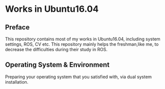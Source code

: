 # Works in Ubuntu16.04

## Preface
This repository contains most of my works in Ubuntu16.04, including system settings, ROS, CV etc.
This repository mainly helps the freshman,like me, to decrease the difficulties during their study in ROS.

## Operating System & Environment
Preparing your operating system that you satisfied with, via dual system installation.

